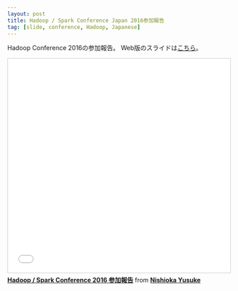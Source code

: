 ```yaml
---
layout: post
title: Hadoop / Spark Conference Japan 2016参加報告
tag: [slide, conference, Hadoop, Japanese]
---
```


Hadoop Conference 2016の参加報告。
Web版のスライドは[こちら](/slides/hcj2016-attendance-report.html)。

<iframe src="//www.slideshare.net/slideshow/embed_code/key/1FMQwFFqNVXyeF" width="595" height="485" frameborder="0" marginwidth="0" marginheight="0" scrolling="no" style="border:1px solid #CCC; border-width:1px; margin-bottom:5px; max-width: 100%;" allowfullscreen> </iframe> <div style="margin-bottom:5px"> <strong> <a href="//www.slideshare.net/xxthermidorxx/hadoop-spark-conference-2016" title="Hadoop / Spark Conference 2016 参加報告" target="_blank">Hadoop / Spark Conference 2016 参加報告</a> </strong> from <strong><a target="_blank" href="//www.slideshare.net/xxthermidorxx">Nishioka Yusuke</a></strong> </div>
